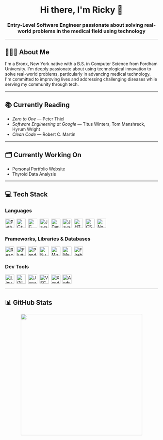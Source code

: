 <h1 align="center">Hi there, I'm Ricky 👋</h1>

<h3 align="center">Entry-Level Software Engineer passionate about solving real-world problems in the medical field using technology</h3>

---

## 🧑🏻‍💻 About Me

I'm a Bronx, New York native with a B.S. in Computer Science from Fordham University. I'm deeply passionate about using technological innovation to solve real-world problems, particularly in advancing medical technology. I'm committed to improving lives and addressing challenging diseases while serving my community through tech.

---

## 📚 Currently Reading

- *Zero to One* — Peter Thiel  
- *Software Engineering at Google* — Titus Winters, Tom Manshreck, Hyrum Wright  
- *Clean Code* — Robert C. Martin  

---

## 🗂️ Currently Working On

- Personal Portfolio Website  
- Thyroid Data Analysis  

---

## 💻 Tech Stack

### Languages
<p align="left">
  <img src="https://cdn.jsdelivr.net/gh/devicons/devicon/icons/python/python-original.svg" width="30" alt="Python" />&nbsp;
  <img src="https://cdn.jsdelivr.net/gh/devicons/devicon/icons/cplusplus/cplusplus-original.svg" width="30" alt="C++" />&nbsp;
  <img src="https://cdn.jsdelivr.net/gh/devicons/devicon/icons/c/c-original.svg" width="30" alt="C" />&nbsp;
  <img src="https://cdn.jsdelivr.net/gh/devicons/devicon/icons/java/java-original.svg" width="30" alt="Java" />&nbsp;
  <img src="https://cdn.jsdelivr.net/gh/devicons/devicon/icons/dart/dart-original.svg" width="30" alt="Dart" />&nbsp;
  <img src="https://cdn.jsdelivr.net/gh/devicons/devicon/icons/javascript/javascript-original.svg" width="30" alt="JavaScript" />&nbsp;
  <img src="https://cdn.jsdelivr.net/gh/devicons/devicon/icons/html5/html5-original.svg" width="30" alt="HTML5" />&nbsp;
  <img src="https://cdn.jsdelivr.net/gh/devicons/devicon/icons/css3/css3-original.svg" width="30" alt="CSS3" />&nbsp;
  <img src="https://cdn.simpleicons.org/nodedotjs/339933" width="30" alt="Node.js" />
</p>

### Frameworks, Libraries & Databases
<p align="left">
  <img src="https://cdn.simpleicons.org/react/61DAFB" width="30" alt="React" />&nbsp;
  <img src="https://cdn.jsdelivr.net/gh/devicons/devicon/icons/flutter/flutter-original.svg" width="30" alt="Flutter" />&nbsp;
  <img src="https://cdn.jsdelivr.net/gh/devicons/devicon/icons/pandas/pandas-original.svg" width="30" alt="Pandas" />&nbsp;
  <img src="https://cdn.jsdelivr.net/gh/devicons/devicon/icons/numpy/numpy-original.svg" width="30" alt="NumPy" />&nbsp;
  <img src="https://cdn.jsdelivr.net/gh/devicons/devicon/icons/mongodb/mongodb-original.svg" width="30" alt="MongoDB" />&nbsp;
  <img src="https://cdn.jsdelivr.net/gh/devicons/devicon/icons/mysql/mysql-original.svg" width="30" alt="MySQL" />&nbsp;
  <img src="https://cdn.jsdelivr.net/gh/devicons/devicon/icons/firebase/firebase-plain.svg" width="30" alt="Firebase" />
</p>

### Dev Tools
<p align="left">
  <img src="https://cdn.jsdelivr.net/gh/devicons/devicon/icons/linux/linux-original.svg" width="30" alt="Linux" />&nbsp;
  <img src="https://cdn.simpleicons.org/git/F05032" width="30" alt="Git" />&nbsp;
  <img src="https://cdn.simpleicons.org/jupyter/F37626" width="30" alt="Jupyter" />&nbsp;
  <img src="https://cdn.jsdelivr.net/gh/devicons/devicon/icons/vscode/vscode-original.svg" width="30" alt="VSCode" />&nbsp;
  <img src="https://cdn.jsdelivr.net/gh/devicons/devicon/icons/xcode/xcode-original.svg" width="30" alt="Xcode" />&nbsp;
  <img src="https://cdn.simpleicons.org/androidstudio/3DDC84" width="30" alt="Android Studio" />
</p>

---

## 📊 GitHub Stats

<p align="center">
  <img src="https://github-readme-stats.vercel.app/api?username=RickyS1ngh&show_icons=true&count_private=true&theme=dracula&hide_border=false" width="400" />
  <br><br>
  <img src="https://github-readme-stats.vercel.app/api/top-langs?username=RickyS1ngh&locale=en&hide_title=false&layout=compact&card_width=320&langs
